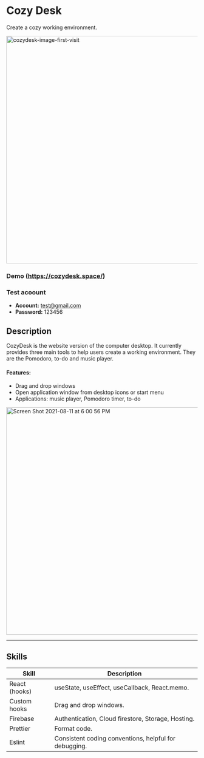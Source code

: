 # Cozy Desk

Create a cozy working environment. 

<img width="600" alt="cozydesk-image-first-visit" src="https://user-images.githubusercontent.com/61710519/131241139-c05d9642-813d-4632-8386-0e9069243ae8.png"></img>

### Demo (https://cozydesk.space/)

### Test acoount
- **Account:** test@gmail.com
- **Password:** 123456

## Description

CozyDesk is the website version of the computer desktop. It currently provides three main tools to help users create a working environment. They are the Pomodoro, to-do and music player.

#### Features:
- Drag and drop windows
- Open application window from desktop icons or start menu
- Applications: music player, Pomodoro timer, to-do

<img width="600" alt="Screen Shot 2021-08-11 at 6 00 56 PM" src="https://user-images.githubusercontent.com/61710519/131242705-6563d574-d640-463e-8895-f0b2aec7e143.png">


---
## Skills

| Skill       | Description     | 
| ------------- |-------------| 
| React (hooks)   | useState, useEffect, useCallback, React.memo. | 
| Custom hooks   | Drag and drop windows.    | 
| Firebase     | Authentication, Cloud firestore, Storage, Hosting.    |   
| Prettier   | Format code.    | 
| Eslint  | Consistent coding conventions, helpful for debugging.  | 

